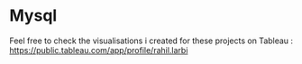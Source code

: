 # Mysql
Feel free to check the visualisations i created for these projects on Tableau : https://public.tableau.com/app/profile/rahil.larbi
